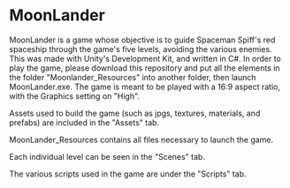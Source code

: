 # MoonLander
MoonLander is a game whose objective is to guide Spaceman Spiff's red spaceship through the game's five levels, avoiding the various enemies. This was made with Unity's Development Kit, and written in C#. In order to play the game, please download this repository and put all the elements in the folder "Moonlander_Resources" into another folder, then launch MoonLander.exe. The game is meant to be played with a 16:9 aspect ratio, with the Graphics setting on "High".

Assets used to build the game (such as jpgs, textures, materials, and prefabs) are included in the "Assets" tab.

MoonLander_Resources contains all files necessary to launch the game.

Each individual level can be seen in the "Scenes" tab.

The various scripts used in the game are under the "Scripts" tab.
